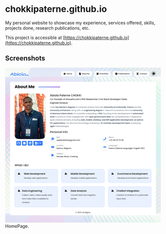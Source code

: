 # chokkipaterne.github.io

My personal website to showcase my experience, services offered, skills, projects done, research publications, etc.

This project is accessible at [https://chokkipaterne.github.io](https://chokkipaterne.github.io).

## Screenshots

![HomePage](/screenshots/homepage.png)
HomePage.
